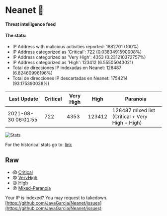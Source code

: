 # Neanet :hocho:
#### Threat intelligence feed
#### The stats:

- IP Address with malicious activities reported: 1882701 (100%)
- IP Address categorized as 'Critical':  722 (0.0383491590008%)
- IP Address categorized as 'Very High':  4353 (0.231210372757%)
- IP Address categorized as 'High':  123412 (6.55505043021)
- Total de direcciones IP indexadas en Neanet:  128487 (6.82460996196%)
- Total de direcciones IP descartadas en Neanet:  1754214 (93.175390038%)

| Last Update | Critical | Very High | High | Paranoia |
| --- | --- | --- | --- | --- |
| 2021-08-30 06:01:55 | 722 | 4353 | 123412 | 128487 mixed list (Critical + Very High + High)|

![Stats](https://docs.google.com/spreadsheets/d/e/2PACX-1vSnaNMIXVabIpDJjufMlzH7poXnshF3mgd8Is1g9ytUEzVsP5my4Trn8f-xkoLLQ38xpL3HtmUexLo6/pubchart?oid=501124687&format=image)

For the historical stats go to: [link](/stats.csv)
## Raw
- :scream: [Critical](https://raw.githubusercontent.com/JavaGarcia/Neanet/master/blacklists/neanet_critical.txt)
- :fearful: [VeryHigh](https://raw.githubusercontent.com/JavaGarcia/Neanet/master/blacklists/neanet_veryHigh.txtt)
- :frowning: [High](https://raw.githubusercontent.com/JavaGarcia/Neanet/master/blacklists/neanet_high.txt)
- :dizzy_face: [Mixed-Paranoia](https://raw.githubusercontent.com/JavaGarcia/Neanet/master/blacklists/neanet_all.txt)


Your IP is indexed? You may request to takedown. [https://github.com/JavaGarcia/Neanet/issues](https://github.com/JavaGarcia/Neanet/issues)






























































































































































































































































































































































































































































































































































































































































































































































































































































































































































































































































































































































































































































































































































































































































































































































































































































































































































































































































































































































































































































































































































































































































































































































































































































































































































































































































































































































































































































































































































































































































































































































































































































































































































































































































































































































































































































































































































































































































































































































































































































































































































































































































































































































































































































































































































































































































































































































































































































































































































































































































































































































































































































































































































































































































































































































































































































































































































































































































































































































































































































































































































































































































































































































































































































































































































































































































































































































































































































































































































































































































































































































































































































































































































































































































































































































































































































































































































































































































































































































































































































































































































































































































































































































































































































































































































































